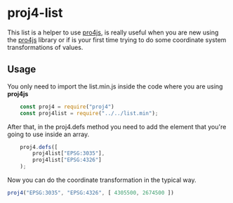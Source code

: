 # proj4-list
This list is a helper to use [pro4js](https://github.com/proj4js/proj4js), is really useful when you are new using the [pro4js](https://github.com/proj4js/proj4js) library or if is your first time trying
to do some coordinate system transformations of values. 

## Usage

You only need to import the list.min.js inside the code where you are using **proj4js**

```javascript
    const proj4 = require("proj4")
    const proj4list = require("../../list.min");   
```
After that, in the proj4.defs method you need to add the element that you're going to use inside an array.

```javascript
    proj4.defs([
        proj4list["EPSG:3035"],
        proj4list["EPSG:4326"]
    );
``` 
Now you can do the coordinate transformation in the typical way.
```javascript
proj4("EPSG:3035", "EPSG:4326", [ 4305500, 2674500 ])
```
